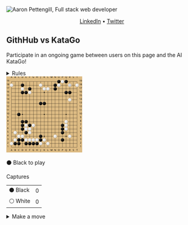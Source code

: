 ![Aaron Pettengill, Full stack web developer](https://github.com/airjp73/airjp73/assets/25882770/e0a7aae2-6b70-4a3e-9681-2e7b61e5774d)

<div align="center">
  
  [LinkedIn](https://www.linkedin.com/in/aaron-pettengill-7706846b/) • [Twitter](https://twitter.com/PettengillAaron)
  
</div>

## GithHub vs KataGo

Participate in an ongoing game between users on this page and the AI KataGo!

<details>
  <summary>Rules</summary>
  <ul>
    <li>Click on any legal move in the "Make a move" section below at any time to play a move for either player.</li>
    <li>Every 6 hours, a move will be played by KataGo with a low number of playouts.</li>
    <li>The game ends when KataGo passes or resigns.</li>
    <li>Completed games are stored in the <strong>history</strong> folder in this repo.</li>
  </ul>

</details>

<img src="./current/board_1700145333520.svg" />

<!-- MOVES START -->
<p>⚫️ Black<!-- --> to play</p><table><summary>Captures</summary><tr><td>⚫️ Black</td><td>0</td></tr><tr><td>⚪️ White</td><td>0</td></tr></table><details><summary>Make a move</summary><table><caption>Key</caption><tr><td>A1, B2, C3, etc...</td><td>Valid move (click to make a move)</td></tr><tr><td>⚫️</td><td>Occupied by Black</td></tr><tr><td>⚪️</td><td>Occupied by White</td></tr><tr><td>⭕️</td><td>Illegal move due to <a href="https://senseis.xmp.net/?Ko">Ko</a></td></tr><tr><td>💀</td><td>Illegal move due to<!-- --> <a href="https://senseis.xmp.net/?Suicide">self-capture</a></td></tr></table><table><caption>Choose a spot to move</caption><tr><td></td><td>A</td><td>B</td><td>C</td><td>D</td><td>E</td><td>F</td><td>G</td><td>H</td><td>J</td><td>K</td><td>L</td><td>M</td><td>N</td><td>O</td><td>P</td><td>Q</td><td>R</td><td>S</td><td>T</td></tr><tr><td>19</td><td><a href="https://kifu-io-2.vercel.app//gh_game/move?point=aa&amp;stone=b">A19</a></td><td><a href="https://kifu-io-2.vercel.app//gh_game/move?point=ba&amp;stone=b">B19</a></td><td><a href="https://kifu-io-2.vercel.app//gh_game/move?point=ca&amp;stone=b">C19</a></td><td><a href="https://kifu-io-2.vercel.app//gh_game/move?point=da&amp;stone=b">D19</a></td><td><a href="https://kifu-io-2.vercel.app//gh_game/move?point=ea&amp;stone=b">E19</a></td><td><a href="https://kifu-io-2.vercel.app//gh_game/move?point=fa&amp;stone=b">F19</a></td><td><a href="https://kifu-io-2.vercel.app//gh_game/move?point=ga&amp;stone=b">G19</a></td><td><a href="https://kifu-io-2.vercel.app//gh_game/move?point=ha&amp;stone=b">H19</a></td><td><a href="https://kifu-io-2.vercel.app//gh_game/move?point=ia&amp;stone=b">J19</a></td><td><a href="https://kifu-io-2.vercel.app//gh_game/move?point=ja&amp;stone=b">K19</a></td><td><a href="https://kifu-io-2.vercel.app//gh_game/move?point=ka&amp;stone=b">L19</a></td><td><a href="https://kifu-io-2.vercel.app//gh_game/move?point=la&amp;stone=b">M19</a></td><td><a href="https://kifu-io-2.vercel.app//gh_game/move?point=ma&amp;stone=b">N19</a></td><td>⚫️</td><td>⚪️</td><td>⚫️</td><td><a href="https://kifu-io-2.vercel.app//gh_game/move?point=qa&amp;stone=b">R19</a></td><td><a href="https://kifu-io-2.vercel.app//gh_game/move?point=ra&amp;stone=b">S19</a></td><td><a href="https://kifu-io-2.vercel.app//gh_game/move?point=sa&amp;stone=b">T19</a></td></tr><tr><td>18</td><td>⚪️</td><td><a href="https://kifu-io-2.vercel.app//gh_game/move?point=bb&amp;stone=b">B18</a></td><td><a href="https://kifu-io-2.vercel.app//gh_game/move?point=cb&amp;stone=b">C18</a></td><td>⚫️</td><td><a href="https://kifu-io-2.vercel.app//gh_game/move?point=eb&amp;stone=b">E18</a></td><td><a href="https://kifu-io-2.vercel.app//gh_game/move?point=fb&amp;stone=b">F18</a></td><td><a href="https://kifu-io-2.vercel.app//gh_game/move?point=gb&amp;stone=b">G18</a></td><td><a href="https://kifu-io-2.vercel.app//gh_game/move?point=hb&amp;stone=b">H18</a></td><td>⚪️</td><td><a href="https://kifu-io-2.vercel.app//gh_game/move?point=jb&amp;stone=b">K18</a></td><td><a href="https://kifu-io-2.vercel.app//gh_game/move?point=kb&amp;stone=b">L18</a></td><td><a href="https://kifu-io-2.vercel.app//gh_game/move?point=lb&amp;stone=b">M18</a></td><td>⚫️</td><td>⚪️</td><td><a href="https://kifu-io-2.vercel.app//gh_game/move?point=ob&amp;stone=b">P18</a></td><td><a href="https://kifu-io-2.vercel.app//gh_game/move?point=pb&amp;stone=b">Q18</a></td><td>⚪️</td><td><a href="https://kifu-io-2.vercel.app//gh_game/move?point=rb&amp;stone=b">S18</a></td><td>⚪️</td></tr><tr><td>17</td><td><a href="https://kifu-io-2.vercel.app//gh_game/move?point=ac&amp;stone=b">A17</a></td><td><a href="https://kifu-io-2.vercel.app//gh_game/move?point=bc&amp;stone=b">B17</a></td><td><a href="https://kifu-io-2.vercel.app//gh_game/move?point=cc&amp;stone=b">C17</a></td><td>⚪️</td><td><a href="https://kifu-io-2.vercel.app//gh_game/move?point=ec&amp;stone=b">E17</a></td><td>⚫️</td><td><a href="https://kifu-io-2.vercel.app//gh_game/move?point=gc&amp;stone=b">G17</a></td><td><a href="https://kifu-io-2.vercel.app//gh_game/move?point=hc&amp;stone=b">H17</a></td><td><a href="https://kifu-io-2.vercel.app//gh_game/move?point=ic&amp;stone=b">J17</a></td><td>⚪️</td><td>⚪️</td><td><a href="https://kifu-io-2.vercel.app//gh_game/move?point=lc&amp;stone=b">M17</a></td><td>⚫️</td><td><a href="https://kifu-io-2.vercel.app//gh_game/move?point=nc&amp;stone=b">O17</a></td><td><a href="https://kifu-io-2.vercel.app//gh_game/move?point=oc&amp;stone=b">P17</a></td><td><a href="https://kifu-io-2.vercel.app//gh_game/move?point=pc&amp;stone=b">Q17</a></td><td><a href="https://kifu-io-2.vercel.app//gh_game/move?point=qc&amp;stone=b">R17</a></td><td><a href="https://kifu-io-2.vercel.app//gh_game/move?point=rc&amp;stone=b">S17</a></td><td><a href="https://kifu-io-2.vercel.app//gh_game/move?point=sc&amp;stone=b">T17</a></td></tr><tr><td>16</td><td><a href="https://kifu-io-2.vercel.app//gh_game/move?point=ad&amp;stone=b">A16</a></td><td><a href="https://kifu-io-2.vercel.app//gh_game/move?point=bd&amp;stone=b">B16</a></td><td><a href="https://kifu-io-2.vercel.app//gh_game/move?point=cd&amp;stone=b">C16</a></td><td>⚫️</td><td>⚫️</td><td>⚪️</td><td><a href="https://kifu-io-2.vercel.app//gh_game/move?point=gd&amp;stone=b">G16</a></td><td><a href="https://kifu-io-2.vercel.app//gh_game/move?point=hd&amp;stone=b">H16</a></td><td><a href="https://kifu-io-2.vercel.app//gh_game/move?point=id&amp;stone=b">J16</a></td><td><a href="https://kifu-io-2.vercel.app//gh_game/move?point=jd&amp;stone=b">K16</a></td><td><a href="https://kifu-io-2.vercel.app//gh_game/move?point=kd&amp;stone=b">L16</a></td><td><a href="https://kifu-io-2.vercel.app//gh_game/move?point=ld&amp;stone=b">M16</a></td><td><a href="https://kifu-io-2.vercel.app//gh_game/move?point=md&amp;stone=b">N16</a></td><td><a href="https://kifu-io-2.vercel.app//gh_game/move?point=nd&amp;stone=b">O16</a></td><td><a href="https://kifu-io-2.vercel.app//gh_game/move?point=od&amp;stone=b">P16</a></td><td>⚫️</td><td>⚫️</td><td><a href="https://kifu-io-2.vercel.app//gh_game/move?point=rd&amp;stone=b">S16</a></td><td><a href="https://kifu-io-2.vercel.app//gh_game/move?point=sd&amp;stone=b">T16</a></td></tr><tr><td>15</td><td><a href="https://kifu-io-2.vercel.app//gh_game/move?point=ae&amp;stone=b">A15</a></td><td><a href="https://kifu-io-2.vercel.app//gh_game/move?point=be&amp;stone=b">B15</a></td><td><a href="https://kifu-io-2.vercel.app//gh_game/move?point=ce&amp;stone=b">C15</a></td><td><a href="https://kifu-io-2.vercel.app//gh_game/move?point=de&amp;stone=b">D15</a></td><td><a href="https://kifu-io-2.vercel.app//gh_game/move?point=ee&amp;stone=b">E15</a></td><td><a href="https://kifu-io-2.vercel.app//gh_game/move?point=fe&amp;stone=b">F15</a></td><td><a href="https://kifu-io-2.vercel.app//gh_game/move?point=ge&amp;stone=b">G15</a></td><td><a href="https://kifu-io-2.vercel.app//gh_game/move?point=he&amp;stone=b">H15</a></td><td><a href="https://kifu-io-2.vercel.app//gh_game/move?point=ie&amp;stone=b">J15</a></td><td><a href="https://kifu-io-2.vercel.app//gh_game/move?point=je&amp;stone=b">K15</a></td><td><a href="https://kifu-io-2.vercel.app//gh_game/move?point=ke&amp;stone=b">L15</a></td><td><a href="https://kifu-io-2.vercel.app//gh_game/move?point=le&amp;stone=b">M15</a></td><td><a href="https://kifu-io-2.vercel.app//gh_game/move?point=me&amp;stone=b">N15</a></td><td><a href="https://kifu-io-2.vercel.app//gh_game/move?point=ne&amp;stone=b">O15</a></td><td><a href="https://kifu-io-2.vercel.app//gh_game/move?point=oe&amp;stone=b">P15</a></td><td><a href="https://kifu-io-2.vercel.app//gh_game/move?point=pe&amp;stone=b">Q15</a></td><td><a href="https://kifu-io-2.vercel.app//gh_game/move?point=qe&amp;stone=b">R15</a></td><td><a href="https://kifu-io-2.vercel.app//gh_game/move?point=re&amp;stone=b">S15</a></td><td><a href="https://kifu-io-2.vercel.app//gh_game/move?point=se&amp;stone=b">T15</a></td></tr><tr><td>14</td><td><a href="https://kifu-io-2.vercel.app//gh_game/move?point=af&amp;stone=b">A14</a></td><td><a href="https://kifu-io-2.vercel.app//gh_game/move?point=bf&amp;stone=b">B14</a></td><td><a href="https://kifu-io-2.vercel.app//gh_game/move?point=cf&amp;stone=b">C14</a></td><td><a href="https://kifu-io-2.vercel.app//gh_game/move?point=df&amp;stone=b">D14</a></td><td><a href="https://kifu-io-2.vercel.app//gh_game/move?point=ef&amp;stone=b">E14</a></td><td><a href="https://kifu-io-2.vercel.app//gh_game/move?point=ff&amp;stone=b">F14</a></td><td><a href="https://kifu-io-2.vercel.app//gh_game/move?point=gf&amp;stone=b">G14</a></td><td><a href="https://kifu-io-2.vercel.app//gh_game/move?point=hf&amp;stone=b">H14</a></td><td><a href="https://kifu-io-2.vercel.app//gh_game/move?point=if&amp;stone=b">J14</a></td><td><a href="https://kifu-io-2.vercel.app//gh_game/move?point=jf&amp;stone=b">K14</a></td><td><a href="https://kifu-io-2.vercel.app//gh_game/move?point=kf&amp;stone=b">L14</a></td><td><a href="https://kifu-io-2.vercel.app//gh_game/move?point=lf&amp;stone=b">M14</a></td><td><a href="https://kifu-io-2.vercel.app//gh_game/move?point=mf&amp;stone=b">N14</a></td><td><a href="https://kifu-io-2.vercel.app//gh_game/move?point=nf&amp;stone=b">O14</a></td><td><a href="https://kifu-io-2.vercel.app//gh_game/move?point=of&amp;stone=b">P14</a></td><td><a href="https://kifu-io-2.vercel.app//gh_game/move?point=pf&amp;stone=b">Q14</a></td><td>⚪️</td><td><a href="https://kifu-io-2.vercel.app//gh_game/move?point=rf&amp;stone=b">S14</a></td><td><a href="https://kifu-io-2.vercel.app//gh_game/move?point=sf&amp;stone=b">T14</a></td></tr><tr><td>13</td><td><a href="https://kifu-io-2.vercel.app//gh_game/move?point=ag&amp;stone=b">A13</a></td><td><a href="https://kifu-io-2.vercel.app//gh_game/move?point=bg&amp;stone=b">B13</a></td><td><a href="https://kifu-io-2.vercel.app//gh_game/move?point=cg&amp;stone=b">C13</a></td><td><a href="https://kifu-io-2.vercel.app//gh_game/move?point=dg&amp;stone=b">D13</a></td><td><a href="https://kifu-io-2.vercel.app//gh_game/move?point=eg&amp;stone=b">E13</a></td><td><a href="https://kifu-io-2.vercel.app//gh_game/move?point=fg&amp;stone=b">F13</a></td><td><a href="https://kifu-io-2.vercel.app//gh_game/move?point=gg&amp;stone=b">G13</a></td><td><a href="https://kifu-io-2.vercel.app//gh_game/move?point=hg&amp;stone=b">H13</a></td><td>⚫️</td><td>⚫️</td><td><a href="https://kifu-io-2.vercel.app//gh_game/move?point=kg&amp;stone=b">L13</a></td><td><a href="https://kifu-io-2.vercel.app//gh_game/move?point=lg&amp;stone=b">M13</a></td><td><a href="https://kifu-io-2.vercel.app//gh_game/move?point=mg&amp;stone=b">N13</a></td><td><a href="https://kifu-io-2.vercel.app//gh_game/move?point=ng&amp;stone=b">O13</a></td><td><a href="https://kifu-io-2.vercel.app//gh_game/move?point=og&amp;stone=b">P13</a></td><td><a href="https://kifu-io-2.vercel.app//gh_game/move?point=pg&amp;stone=b">Q13</a></td><td><a href="https://kifu-io-2.vercel.app//gh_game/move?point=qg&amp;stone=b">R13</a></td><td><a href="https://kifu-io-2.vercel.app//gh_game/move?point=rg&amp;stone=b">S13</a></td><td><a href="https://kifu-io-2.vercel.app//gh_game/move?point=sg&amp;stone=b">T13</a></td></tr><tr><td>12</td><td><a href="https://kifu-io-2.vercel.app//gh_game/move?point=ah&amp;stone=b">A12</a></td><td><a href="https://kifu-io-2.vercel.app//gh_game/move?point=bh&amp;stone=b">B12</a></td><td><a href="https://kifu-io-2.vercel.app//gh_game/move?point=ch&amp;stone=b">C12</a></td><td><a href="https://kifu-io-2.vercel.app//gh_game/move?point=dh&amp;stone=b">D12</a></td><td><a href="https://kifu-io-2.vercel.app//gh_game/move?point=eh&amp;stone=b">E12</a></td><td><a href="https://kifu-io-2.vercel.app//gh_game/move?point=fh&amp;stone=b">F12</a></td><td><a href="https://kifu-io-2.vercel.app//gh_game/move?point=gh&amp;stone=b">G12</a></td><td><a href="https://kifu-io-2.vercel.app//gh_game/move?point=hh&amp;stone=b">H12</a></td><td><a href="https://kifu-io-2.vercel.app//gh_game/move?point=ih&amp;stone=b">J12</a></td><td><a href="https://kifu-io-2.vercel.app//gh_game/move?point=jh&amp;stone=b">K12</a></td><td><a href="https://kifu-io-2.vercel.app//gh_game/move?point=kh&amp;stone=b">L12</a></td><td><a href="https://kifu-io-2.vercel.app//gh_game/move?point=lh&amp;stone=b">M12</a></td><td><a href="https://kifu-io-2.vercel.app//gh_game/move?point=mh&amp;stone=b">N12</a></td><td><a href="https://kifu-io-2.vercel.app//gh_game/move?point=nh&amp;stone=b">O12</a></td><td><a href="https://kifu-io-2.vercel.app//gh_game/move?point=oh&amp;stone=b">P12</a></td><td><a href="https://kifu-io-2.vercel.app//gh_game/move?point=ph&amp;stone=b">Q12</a></td><td><a href="https://kifu-io-2.vercel.app//gh_game/move?point=qh&amp;stone=b">R12</a></td><td><a href="https://kifu-io-2.vercel.app//gh_game/move?point=rh&amp;stone=b">S12</a></td><td><a href="https://kifu-io-2.vercel.app//gh_game/move?point=sh&amp;stone=b">T12</a></td></tr><tr><td>11</td><td><a href="https://kifu-io-2.vercel.app//gh_game/move?point=ai&amp;stone=b">A11</a></td><td><a href="https://kifu-io-2.vercel.app//gh_game/move?point=bi&amp;stone=b">B11</a></td><td><a href="https://kifu-io-2.vercel.app//gh_game/move?point=ci&amp;stone=b">C11</a></td><td><a href="https://kifu-io-2.vercel.app//gh_game/move?point=di&amp;stone=b">D11</a></td><td><a href="https://kifu-io-2.vercel.app//gh_game/move?point=ei&amp;stone=b">E11</a></td><td><a href="https://kifu-io-2.vercel.app//gh_game/move?point=fi&amp;stone=b">F11</a></td><td><a href="https://kifu-io-2.vercel.app//gh_game/move?point=gi&amp;stone=b">G11</a></td><td><a href="https://kifu-io-2.vercel.app//gh_game/move?point=hi&amp;stone=b">H11</a></td><td><a href="https://kifu-io-2.vercel.app//gh_game/move?point=ii&amp;stone=b">J11</a></td><td><a href="https://kifu-io-2.vercel.app//gh_game/move?point=ji&amp;stone=b">K11</a></td><td><a href="https://kifu-io-2.vercel.app//gh_game/move?point=ki&amp;stone=b">L11</a></td><td><a href="https://kifu-io-2.vercel.app//gh_game/move?point=li&amp;stone=b">M11</a></td><td><a href="https://kifu-io-2.vercel.app//gh_game/move?point=mi&amp;stone=b">N11</a></td><td><a href="https://kifu-io-2.vercel.app//gh_game/move?point=ni&amp;stone=b">O11</a></td><td><a href="https://kifu-io-2.vercel.app//gh_game/move?point=oi&amp;stone=b">P11</a></td><td><a href="https://kifu-io-2.vercel.app//gh_game/move?point=pi&amp;stone=b">Q11</a></td><td><a href="https://kifu-io-2.vercel.app//gh_game/move?point=qi&amp;stone=b">R11</a></td><td><a href="https://kifu-io-2.vercel.app//gh_game/move?point=ri&amp;stone=b">S11</a></td><td><a href="https://kifu-io-2.vercel.app//gh_game/move?point=si&amp;stone=b">T11</a></td></tr><tr><td>10</td><td><a href="https://kifu-io-2.vercel.app//gh_game/move?point=aj&amp;stone=b">A10</a></td><td><a href="https://kifu-io-2.vercel.app//gh_game/move?point=bj&amp;stone=b">B10</a></td><td>⚫️</td><td><a href="https://kifu-io-2.vercel.app//gh_game/move?point=dj&amp;stone=b">D10</a></td><td><a href="https://kifu-io-2.vercel.app//gh_game/move?point=ej&amp;stone=b">E10</a></td><td><a href="https://kifu-io-2.vercel.app//gh_game/move?point=fj&amp;stone=b">F10</a></td><td><a href="https://kifu-io-2.vercel.app//gh_game/move?point=gj&amp;stone=b">G10</a></td><td><a href="https://kifu-io-2.vercel.app//gh_game/move?point=hj&amp;stone=b">H10</a></td><td><a href="https://kifu-io-2.vercel.app//gh_game/move?point=ij&amp;stone=b">J10</a></td><td><a href="https://kifu-io-2.vercel.app//gh_game/move?point=jj&amp;stone=b">K10</a></td><td><a href="https://kifu-io-2.vercel.app//gh_game/move?point=kj&amp;stone=b">L10</a></td><td><a href="https://kifu-io-2.vercel.app//gh_game/move?point=lj&amp;stone=b">M10</a></td><td><a href="https://kifu-io-2.vercel.app//gh_game/move?point=mj&amp;stone=b">N10</a></td><td><a href="https://kifu-io-2.vercel.app//gh_game/move?point=nj&amp;stone=b">O10</a></td><td><a href="https://kifu-io-2.vercel.app//gh_game/move?point=oj&amp;stone=b">P10</a></td><td><a href="https://kifu-io-2.vercel.app//gh_game/move?point=pj&amp;stone=b">Q10</a></td><td><a href="https://kifu-io-2.vercel.app//gh_game/move?point=qj&amp;stone=b">R10</a></td><td><a href="https://kifu-io-2.vercel.app//gh_game/move?point=rj&amp;stone=b">S10</a></td><td><a href="https://kifu-io-2.vercel.app//gh_game/move?point=sj&amp;stone=b">T10</a></td></tr><tr><td>9</td><td><a href="https://kifu-io-2.vercel.app//gh_game/move?point=ak&amp;stone=b">A9</a></td><td><a href="https://kifu-io-2.vercel.app//gh_game/move?point=bk&amp;stone=b">B9</a></td><td><a href="https://kifu-io-2.vercel.app//gh_game/move?point=ck&amp;stone=b">C9</a></td><td><a href="https://kifu-io-2.vercel.app//gh_game/move?point=dk&amp;stone=b">D9</a></td><td><a href="https://kifu-io-2.vercel.app//gh_game/move?point=ek&amp;stone=b">E9</a></td><td><a href="https://kifu-io-2.vercel.app//gh_game/move?point=fk&amp;stone=b">F9</a></td><td><a href="https://kifu-io-2.vercel.app//gh_game/move?point=gk&amp;stone=b">G9</a></td><td><a href="https://kifu-io-2.vercel.app//gh_game/move?point=hk&amp;stone=b">H9</a></td><td><a href="https://kifu-io-2.vercel.app//gh_game/move?point=ik&amp;stone=b">J9</a></td><td><a href="https://kifu-io-2.vercel.app//gh_game/move?point=jk&amp;stone=b">K9</a></td><td><a href="https://kifu-io-2.vercel.app//gh_game/move?point=kk&amp;stone=b">L9</a></td><td><a href="https://kifu-io-2.vercel.app//gh_game/move?point=lk&amp;stone=b">M9</a></td><td><a href="https://kifu-io-2.vercel.app//gh_game/move?point=mk&amp;stone=b">N9</a></td><td><a href="https://kifu-io-2.vercel.app//gh_game/move?point=nk&amp;stone=b">O9</a></td><td><a href="https://kifu-io-2.vercel.app//gh_game/move?point=ok&amp;stone=b">P9</a></td><td><a href="https://kifu-io-2.vercel.app//gh_game/move?point=pk&amp;stone=b">Q9</a></td><td><a href="https://kifu-io-2.vercel.app//gh_game/move?point=qk&amp;stone=b">R9</a></td><td><a href="https://kifu-io-2.vercel.app//gh_game/move?point=rk&amp;stone=b">S9</a></td><td><a href="https://kifu-io-2.vercel.app//gh_game/move?point=sk&amp;stone=b">T9</a></td></tr><tr><td>8</td><td><a href="https://kifu-io-2.vercel.app//gh_game/move?point=al&amp;stone=b">A8</a></td><td><a href="https://kifu-io-2.vercel.app//gh_game/move?point=bl&amp;stone=b">B8</a></td><td><a href="https://kifu-io-2.vercel.app//gh_game/move?point=cl&amp;stone=b">C8</a></td><td>⚫️</td><td>⚫️</td><td><a href="https://kifu-io-2.vercel.app//gh_game/move?point=fl&amp;stone=b">F8</a></td><td><a href="https://kifu-io-2.vercel.app//gh_game/move?point=gl&amp;stone=b">G8</a></td><td><a href="https://kifu-io-2.vercel.app//gh_game/move?point=hl&amp;stone=b">H8</a></td><td><a href="https://kifu-io-2.vercel.app//gh_game/move?point=il&amp;stone=b">J8</a></td><td><a href="https://kifu-io-2.vercel.app//gh_game/move?point=jl&amp;stone=b">K8</a></td><td><a href="https://kifu-io-2.vercel.app//gh_game/move?point=kl&amp;stone=b">L8</a></td><td><a href="https://kifu-io-2.vercel.app//gh_game/move?point=ll&amp;stone=b">M8</a></td><td><a href="https://kifu-io-2.vercel.app//gh_game/move?point=ml&amp;stone=b">N8</a></td><td><a href="https://kifu-io-2.vercel.app//gh_game/move?point=nl&amp;stone=b">O8</a></td><td><a href="https://kifu-io-2.vercel.app//gh_game/move?point=ol&amp;stone=b">P8</a></td><td>⚪️</td><td><a href="https://kifu-io-2.vercel.app//gh_game/move?point=ql&amp;stone=b">R8</a></td><td><a href="https://kifu-io-2.vercel.app//gh_game/move?point=rl&amp;stone=b">S8</a></td><td><a href="https://kifu-io-2.vercel.app//gh_game/move?point=sl&amp;stone=b">T8</a></td></tr><tr><td>7</td><td><a href="https://kifu-io-2.vercel.app//gh_game/move?point=am&amp;stone=b">A7</a></td><td><a href="https://kifu-io-2.vercel.app//gh_game/move?point=bm&amp;stone=b">B7</a></td><td><a href="https://kifu-io-2.vercel.app//gh_game/move?point=cm&amp;stone=b">C7</a></td><td>⚫️</td><td>⚪️</td><td>⚫️</td><td>⚪️</td><td><a href="https://kifu-io-2.vercel.app//gh_game/move?point=hm&amp;stone=b">H7</a></td><td><a href="https://kifu-io-2.vercel.app//gh_game/move?point=im&amp;stone=b">J7</a></td><td><a href="https://kifu-io-2.vercel.app//gh_game/move?point=jm&amp;stone=b">K7</a></td><td><a href="https://kifu-io-2.vercel.app//gh_game/move?point=km&amp;stone=b">L7</a></td><td><a href="https://kifu-io-2.vercel.app//gh_game/move?point=lm&amp;stone=b">M7</a></td><td><a href="https://kifu-io-2.vercel.app//gh_game/move?point=mm&amp;stone=b">N7</a></td><td><a href="https://kifu-io-2.vercel.app//gh_game/move?point=nm&amp;stone=b">O7</a></td><td>⚫️</td><td>⚪️</td><td><a href="https://kifu-io-2.vercel.app//gh_game/move?point=qm&amp;stone=b">R7</a></td><td><a href="https://kifu-io-2.vercel.app//gh_game/move?point=rm&amp;stone=b">S7</a></td><td><a href="https://kifu-io-2.vercel.app//gh_game/move?point=sm&amp;stone=b">T7</a></td></tr><tr><td>6</td><td><a href="https://kifu-io-2.vercel.app//gh_game/move?point=an&amp;stone=b">A6</a></td><td><a href="https://kifu-io-2.vercel.app//gh_game/move?point=bn&amp;stone=b">B6</a></td><td><a href="https://kifu-io-2.vercel.app//gh_game/move?point=cn&amp;stone=b">C6</a></td><td>⚫️</td><td>⚪️</td><td>⚪️</td><td><a href="https://kifu-io-2.vercel.app//gh_game/move?point=gn&amp;stone=b">G6</a></td><td><a href="https://kifu-io-2.vercel.app//gh_game/move?point=hn&amp;stone=b">H6</a></td><td><a href="https://kifu-io-2.vercel.app//gh_game/move?point=in&amp;stone=b">J6</a></td><td><a href="https://kifu-io-2.vercel.app//gh_game/move?point=jn&amp;stone=b">K6</a></td><td><a href="https://kifu-io-2.vercel.app//gh_game/move?point=kn&amp;stone=b">L6</a></td><td><a href="https://kifu-io-2.vercel.app//gh_game/move?point=ln&amp;stone=b">M6</a></td><td><a href="https://kifu-io-2.vercel.app//gh_game/move?point=mn&amp;stone=b">N6</a></td><td><a href="https://kifu-io-2.vercel.app//gh_game/move?point=nn&amp;stone=b">O6</a></td><td>⚫️</td><td>⚪️</td><td><a href="https://kifu-io-2.vercel.app//gh_game/move?point=qn&amp;stone=b">R6</a></td><td><a href="https://kifu-io-2.vercel.app//gh_game/move?point=rn&amp;stone=b">S6</a></td><td><a href="https://kifu-io-2.vercel.app//gh_game/move?point=sn&amp;stone=b">T6</a></td></tr><tr><td>5</td><td><a href="https://kifu-io-2.vercel.app//gh_game/move?point=ao&amp;stone=b">A5</a></td><td>⚪️</td><td><a href="https://kifu-io-2.vercel.app//gh_game/move?point=co&amp;stone=b">C5</a></td><td><a href="https://kifu-io-2.vercel.app//gh_game/move?point=do&amp;stone=b">D5</a></td><td>⚫️</td><td>⚪️</td><td><a href="https://kifu-io-2.vercel.app//gh_game/move?point=go&amp;stone=b">G5</a></td><td><a href="https://kifu-io-2.vercel.app//gh_game/move?point=ho&amp;stone=b">H5</a></td><td><a href="https://kifu-io-2.vercel.app//gh_game/move?point=io&amp;stone=b">J5</a></td><td><a href="https://kifu-io-2.vercel.app//gh_game/move?point=jo&amp;stone=b">K5</a></td><td><a href="https://kifu-io-2.vercel.app//gh_game/move?point=ko&amp;stone=b">L5</a></td><td><a href="https://kifu-io-2.vercel.app//gh_game/move?point=lo&amp;stone=b">M5</a></td><td><a href="https://kifu-io-2.vercel.app//gh_game/move?point=mo&amp;stone=b">N5</a></td><td><a href="https://kifu-io-2.vercel.app//gh_game/move?point=no&amp;stone=b">O5</a></td><td>⚫️</td><td><a href="https://kifu-io-2.vercel.app//gh_game/move?point=po&amp;stone=b">Q5</a></td><td><a href="https://kifu-io-2.vercel.app//gh_game/move?point=qo&amp;stone=b">R5</a></td><td><a href="https://kifu-io-2.vercel.app//gh_game/move?point=ro&amp;stone=b">S5</a></td><td><a href="https://kifu-io-2.vercel.app//gh_game/move?point=so&amp;stone=b">T5</a></td></tr><tr><td>4</td><td><a href="https://kifu-io-2.vercel.app//gh_game/move?point=ap&amp;stone=b">A4</a></td><td><a href="https://kifu-io-2.vercel.app//gh_game/move?point=bp&amp;stone=b">B4</a></td><td>⚪️</td><td>⚪️</td><td><a href="https://kifu-io-2.vercel.app//gh_game/move?point=ep&amp;stone=b">E4</a></td><td><a href="https://kifu-io-2.vercel.app//gh_game/move?point=fp&amp;stone=b">F4</a></td><td><a href="https://kifu-io-2.vercel.app//gh_game/move?point=gp&amp;stone=b">G4</a></td><td><a href="https://kifu-io-2.vercel.app//gh_game/move?point=hp&amp;stone=b">H4</a></td><td>⚫️</td><td><a href="https://kifu-io-2.vercel.app//gh_game/move?point=jp&amp;stone=b">K4</a></td><td><a href="https://kifu-io-2.vercel.app//gh_game/move?point=kp&amp;stone=b">L4</a></td><td><a href="https://kifu-io-2.vercel.app//gh_game/move?point=lp&amp;stone=b">M4</a></td><td>⚪️</td><td><a href="https://kifu-io-2.vercel.app//gh_game/move?point=np&amp;stone=b">O4</a></td><td><a href="https://kifu-io-2.vercel.app//gh_game/move?point=op&amp;stone=b">P4</a></td><td><a href="https://kifu-io-2.vercel.app//gh_game/move?point=pp&amp;stone=b">Q4</a></td><td>⚪️</td><td><a href="https://kifu-io-2.vercel.app//gh_game/move?point=rp&amp;stone=b">S4</a></td><td><a href="https://kifu-io-2.vercel.app//gh_game/move?point=sp&amp;stone=b">T4</a></td></tr><tr><td>3</td><td><a href="https://kifu-io-2.vercel.app//gh_game/move?point=aq&amp;stone=b">A3</a></td><td>⚪️</td><td>⚫️</td><td>⚫️</td><td>⚪️</td><td>⚪️</td><td>⚪️</td><td>⚪️</td><td>⚫️</td><td>⚪️</td><td><a href="https://kifu-io-2.vercel.app//gh_game/move?point=kq&amp;stone=b">L3</a></td><td><a href="https://kifu-io-2.vercel.app//gh_game/move?point=lq&amp;stone=b">M3</a></td><td><a href="https://kifu-io-2.vercel.app//gh_game/move?point=mq&amp;stone=b">N3</a></td><td><a href="https://kifu-io-2.vercel.app//gh_game/move?point=nq&amp;stone=b">O3</a></td><td>⚫️</td><td><a href="https://kifu-io-2.vercel.app//gh_game/move?point=pq&amp;stone=b">Q3</a></td><td><a href="https://kifu-io-2.vercel.app//gh_game/move?point=qq&amp;stone=b">R3</a></td><td><a href="https://kifu-io-2.vercel.app//gh_game/move?point=rq&amp;stone=b">S3</a></td><td><a href="https://kifu-io-2.vercel.app//gh_game/move?point=sq&amp;stone=b">T3</a></td></tr><tr><td>2</td><td>⚪️</td><td>⚫️</td><td>⚫️</td><td><a href="https://kifu-io-2.vercel.app//gh_game/move?point=dr&amp;stone=b">D2</a></td><td>⚫️</td><td>⚫️</td><td>⚫️</td><td>⚫️</td><td>⚪️</td><td><a href="https://kifu-io-2.vercel.app//gh_game/move?point=jr&amp;stone=b">K2</a></td><td>⚪️</td><td><a href="https://kifu-io-2.vercel.app//gh_game/move?point=lr&amp;stone=b">M2</a></td><td><a href="https://kifu-io-2.vercel.app//gh_game/move?point=mr&amp;stone=b">N2</a></td><td><a href="https://kifu-io-2.vercel.app//gh_game/move?point=nr&amp;stone=b">O2</a></td><td><a href="https://kifu-io-2.vercel.app//gh_game/move?point=or&amp;stone=b">P2</a></td><td><a href="https://kifu-io-2.vercel.app//gh_game/move?point=pr&amp;stone=b">Q2</a></td><td><a href="https://kifu-io-2.vercel.app//gh_game/move?point=qr&amp;stone=b">R2</a></td><td><a href="https://kifu-io-2.vercel.app//gh_game/move?point=rr&amp;stone=b">S2</a></td><td><a href="https://kifu-io-2.vercel.app//gh_game/move?point=sr&amp;stone=b">T2</a></td></tr><tr><td>1</td><td><a href="https://kifu-io-2.vercel.app//gh_game/move?point=as&amp;stone=b">A1</a></td><td><a href="https://kifu-io-2.vercel.app//gh_game/move?point=bs&amp;stone=b">B1</a></td><td><a href="https://kifu-io-2.vercel.app//gh_game/move?point=cs&amp;stone=b">C1</a></td><td><a href="https://kifu-io-2.vercel.app//gh_game/move?point=ds&amp;stone=b">D1</a></td><td><a href="https://kifu-io-2.vercel.app//gh_game/move?point=es&amp;stone=b">E1</a></td><td><a href="https://kifu-io-2.vercel.app//gh_game/move?point=fs&amp;stone=b">F1</a></td><td><a href="https://kifu-io-2.vercel.app//gh_game/move?point=gs&amp;stone=b">G1</a></td><td><a href="https://kifu-io-2.vercel.app//gh_game/move?point=hs&amp;stone=b">H1</a></td><td><a href="https://kifu-io-2.vercel.app//gh_game/move?point=is&amp;stone=b">J1</a></td><td><a href="https://kifu-io-2.vercel.app//gh_game/move?point=js&amp;stone=b">K1</a></td><td><a href="https://kifu-io-2.vercel.app//gh_game/move?point=ks&amp;stone=b">L1</a></td><td><a href="https://kifu-io-2.vercel.app//gh_game/move?point=ls&amp;stone=b">M1</a></td><td><a href="https://kifu-io-2.vercel.app//gh_game/move?point=ms&amp;stone=b">N1</a></td><td><a href="https://kifu-io-2.vercel.app//gh_game/move?point=ns&amp;stone=b">O1</a></td><td><a href="https://kifu-io-2.vercel.app//gh_game/move?point=os&amp;stone=b">P1</a></td><td><a href="https://kifu-io-2.vercel.app//gh_game/move?point=ps&amp;stone=b">Q1</a></td><td><a href="https://kifu-io-2.vercel.app//gh_game/move?point=qs&amp;stone=b">R1</a></td><td><a href="https://kifu-io-2.vercel.app//gh_game/move?point=rs&amp;stone=b">S1</a></td><td><a href="https://kifu-io-2.vercel.app//gh_game/move?point=ss&amp;stone=b">T1</a></td></tr></table></details>
<!-- MOVES END -->